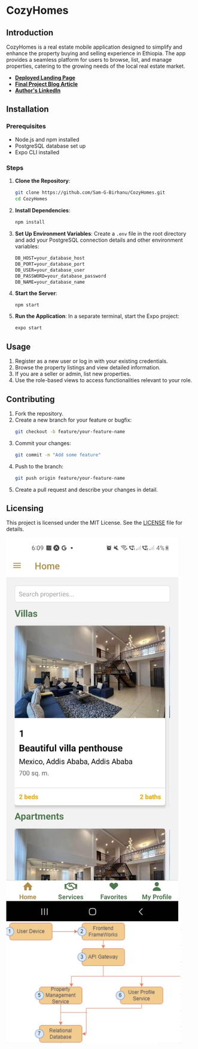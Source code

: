 # CozyHomes

## Introduction
CozyHomes is a real estate mobile application designed to simplify and enhance the property buying and selling experience in Ethiopia. The app provides a seamless platform for users to browse, list, and manage properties, catering to the growing needs of the local real estate market.

- **[Deployed Landing Page](https://sam-g-birhanu.github.io/cozyHomes_landingpage/)**
- **[Final Project Blog Article](https://www.linkedin.com/posts/samrawit-g-09a7a2318_cozyhomes-was-born-from-a-vision-to-simplify-activity-7216906028355854336-AV7W?utm_source=share&utm_medium=member_desktop)**
- **[Author's LinkedIn](https://www.linkedin.com/in/samrawit-g-09a7a2318/)**

## Installation
### Prerequisites
- Node.js and npm installed
- PostgreSQL database set up
- Expo CLI installed

### Steps
1. **Clone the Repository**:
   ```bash
   git clone https://github.com/Sam-G-Birhanu/CozyHomes.git
   cd CozyHomes
   ```

2. **Install Dependencies**:
   ```bash
   npm install
   ```

3. **Set Up Environment Variables**:
   Create a `.env` file in the root directory and add your PostgreSQL connection details and other environment variables:
   ```env
   DB_HOST=your_database_host
   DB_PORT=your_database_port
   DB_USER=your_database_user
   DB_PASSWORD=your_database_password
   DB_NAME=your_database_name
   ```
4. **Start the Server**:
   ```bash
   npm start
   ```

5. **Run the Application**:
   In a separate terminal, start the Expo project:
   ```bash
   expo start
   ```

## Usage
1. Register as a new user or log in with your existing credentials.
2. Browse the property listings and view detailed information.
3. If you are a seller or admin, list new properties.
4. Use the role-based views to access functionalities relevant to your role.

## Contributing
1. Fork the repository.
2. Create a new branch for your feature or bugfix:
   ```bash
   git checkout -b feature/your-feature-name
   ```
3. Commit your changes:
   ```bash
   git commit -m "Add some feature"
   ```
4. Push to the branch:
   ```bash
   git push origin feature/your-feature-name
   ```
5. Create a pull request and describe your changes in detail.

## Licensing
This project is licensed under the MIT License. See the [LICENSE](LICENSE) file for details.

![CozyHomes UI](./screenshot_cozyhomes.jpg)
![CozyHomes Architecture](./cozyhomes_arch.jpg)
